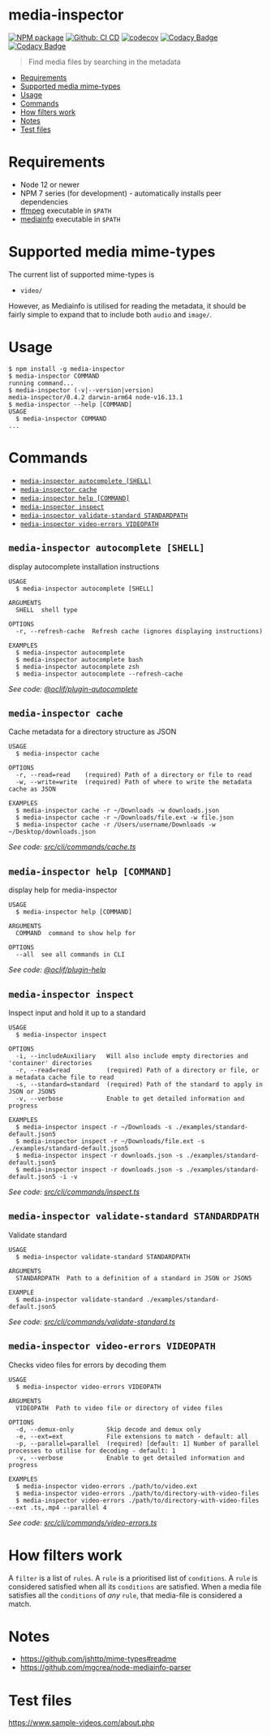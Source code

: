 media-inspector
===============

[![NPM package](https://img.shields.io/npm/v/media-inspector.svg)](https://www.npmjs.com/package/media-inspector)
[![Github: CI CD](https://github.com/rasmuslp/media-inspector/workflows/CI%20CD/badge.svg)](https://github.com/rasmuslp/media-inspector/actions)
[![codecov](https://codecov.io/gh/rasmuslp/media-inspector/branch/master/graph/badge.svg?token=W1WmybGFxx)](https://codecov.io/gh/rasmuslp/media-inspector)
[![Codacy Badge](https://app.codacy.com/project/badge/Grade/f3254449eccb484bb8fb5400ef344611)](https://www.codacy.com/manual/rasmuslp/media-inspector?utm_source=github.com&amp;utm_medium=referral&amp;utm_content=rasmuslp/media-inspector&amp;utm_campaign=Badge_Grade)
[![Codacy Badge](https://app.codacy.com/project/badge/Coverage/f3254449eccb484bb8fb5400ef344611)](https://www.codacy.com/manual/rasmuslp/media-inspector?utm_source=github.com&utm_medium=referral&utm_content=rasmuslp/media-inspector&utm_campaign=Badge_Coverage)

> Find media files by searching in the metadata

<!-- toc -->
* [Requirements](#requirements)
* [Supported media mime-types](#supported-media-mime-types)
* [Usage](#usage)
* [Commands](#commands)
* [How filters work](#how-filters-work)
* [Notes](#notes)
* [Test files](#test-files)
<!-- tocstop -->

# Requirements
* Node 12 or newer
* NPM 7 series (for development) - automatically installs peer dependencies
* [ffmpeg](https://ffmpeg.org) executable in `$PATH`
* [mediainfo](https://mediaarea.net/en/MediaInfo) executable in `$PATH`

# Supported media mime-types
The current list of supported mime-types is
* `video/`

However, as Mediainfo is utilised for reading the metadata, it should be fairly simple to expand that to include both `audio` and `image/`.

# Usage
<!-- usage -->
```sh-session
$ npm install -g media-inspector
$ media-inspector COMMAND
running command...
$ media-inspector (-v|--version|version)
media-inspector/0.4.2 darwin-arm64 node-v16.13.1
$ media-inspector --help [COMMAND]
USAGE
  $ media-inspector COMMAND
...
```
<!-- usagestop -->

# Commands
<!-- commands -->
* [`media-inspector autocomplete [SHELL]`](#media-inspector-autocomplete-shell)
* [`media-inspector cache`](#media-inspector-cache)
* [`media-inspector help [COMMAND]`](#media-inspector-help-command)
* [`media-inspector inspect`](#media-inspector-inspect)
* [`media-inspector validate-standard STANDARDPATH`](#media-inspector-validate-standard-standardpath)
* [`media-inspector video-errors VIDEOPATH`](#media-inspector-video-errors-videopath)

## `media-inspector autocomplete [SHELL]`

display autocomplete installation instructions

```
USAGE
  $ media-inspector autocomplete [SHELL]

ARGUMENTS
  SHELL  shell type

OPTIONS
  -r, --refresh-cache  Refresh cache (ignores displaying instructions)

EXAMPLES
  $ media-inspector autocomplete
  $ media-inspector autocomplete bash
  $ media-inspector autocomplete zsh
  $ media-inspector autocomplete --refresh-cache
```

_See code: [@oclif/plugin-autocomplete](https://github.com/oclif/plugin-autocomplete/blob/v0.3.0/src/commands/autocomplete/index.ts)_

## `media-inspector cache`

Cache metadata for a directory structure as JSON

```
USAGE
  $ media-inspector cache

OPTIONS
  -r, --read=read    (required) Path of a directory or file to read
  -w, --write=write  (required) Path of where to write the metadata cache as JSON

EXAMPLES
  $ media-inspector cache -r ~/Downloads -w downloads.json
  $ media-inspector cache -r ~/Downloads/file.ext -w file.json
  $ media-inspector cache -r /Users/username/Downloads -w ~/Desktop/downloads.json
```

_See code: [src/cli/commands/cache.ts](https://github.com/rasmuslp/media-inspector/blob/v0.4.2/src/cli/commands/cache.ts)_

## `media-inspector help [COMMAND]`

display help for media-inspector

```
USAGE
  $ media-inspector help [COMMAND]

ARGUMENTS
  COMMAND  command to show help for

OPTIONS
  --all  see all commands in CLI
```

_See code: [@oclif/plugin-help](https://github.com/oclif/plugin-help/blob/v3.2.18/src/commands/help.ts)_

## `media-inspector inspect`

Inspect input and hold it up to a standard

```
USAGE
  $ media-inspector inspect

OPTIONS
  -i, --includeAuxiliary   Will also include empty directories and 'container' directories
  -r, --read=read          (required) Path of a directory or file, or a metadata cache file to read
  -s, --standard=standard  (required) Path of the standard to apply in JSON or JSON5
  -v, --verbose            Enable to get detailed information and progress

EXAMPLES
  $ media-inspector inspect -r ~/Downloads -s ./examples/standard-default.json5
  $ media-inspector inspect -r ~/Downloads/file.ext -s ./examples/standard-default.json5
  $ media-inspector inspect -r downloads.json -s ./examples/standard-default.json5
  $ media-inspector inspect -r downloads.json -s ./examples/standard-default.json5 -i -v
```

_See code: [src/cli/commands/inspect.ts](https://github.com/rasmuslp/media-inspector/blob/v0.4.2/src/cli/commands/inspect.ts)_

## `media-inspector validate-standard STANDARDPATH`

Validate standard

```
USAGE
  $ media-inspector validate-standard STANDARDPATH

ARGUMENTS
  STANDARDPATH  Path to a definition of a standard in JSON or JSON5

EXAMPLE
  $ media-inspector validate-standard ./examples/standard-default.json5
```

_See code: [src/cli/commands/validate-standard.ts](https://github.com/rasmuslp/media-inspector/blob/v0.4.2/src/cli/commands/validate-standard.ts)_

## `media-inspector video-errors VIDEOPATH`

Checks video files for errors by decoding them

```
USAGE
  $ media-inspector video-errors VIDEOPATH

ARGUMENTS
  VIDEOPATH  Path to video file or directory of video files

OPTIONS
  -d, --demux-only         Skip decode and demux only
  -e, --ext=ext            File extensions to match - default: all
  -p, --parallel=parallel  (required) [default: 1] Number of parallel processes to utilise for decoding - default: 1
  -v, --verbose            Enable to get detailed information and progress

EXAMPLES
  $ media-inspector video-errors ./path/to/video.ext
  $ media-inspector video-errors ./path/to/directory-with-video-files
  $ media-inspector video-errors ./path/to/directory-with-video-files --ext .ts,.mp4 --parallel 4
```

_See code: [src/cli/commands/video-errors.ts](https://github.com/rasmuslp/media-inspector/blob/v0.4.2/src/cli/commands/video-errors.ts)_
<!-- commandsstop -->

# How filters work
A `filter` is a list of `rules`. A `rule` is a prioritised list of `conditions`.
A `rule` is considered satisfied when all its `conditions` are satisfied.
When a media file satisfies all the `conditions` of _any_ `rule`, that media-file is considered a match.

# Notes
* <https://github.com/jshttp/mime-types#readme>
* <https://github.com/mgcrea/node-mediainfo-parser>

# Test files
<https://www.sample-videos.com/about.php>
